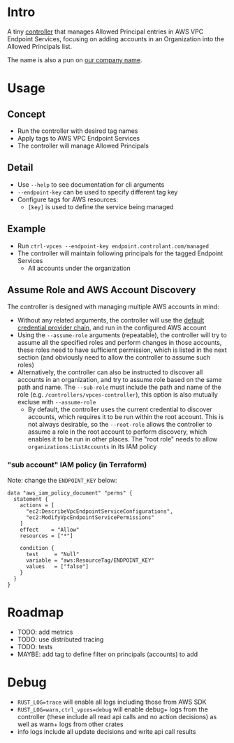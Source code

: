 # Intro

A tiny [controller](https://kubernetes.io/docs/concepts/architecture/controller/) that manages Allowed Principal entries in AWS VPC Endpoint Services, focusing on adding accounts in an Organization into the Allowed Principals list.

The name is also a pun on [our company name](https://controlant.com/).

# Usage

## Concept

- Run the controller with desired tag names
- Apply tags to AWS VPC Endpoint Services
- The controller will manage Allowed Principals

## Detail

- Use `--help` to see documentation for cli arguments
- `--endpoint-key` can be used to specify different tag key
- Configure tags for AWS resources:
  - `[key]` is used to define the service being managed

## Example

- Run `ctrl-vpces --endpoint-key endpoint.controlant.com/managed`
- The controller will maintain following principals for the tagged Endpoint Services
  - All accounts under the organization

## Assume Role and AWS Account Discovery

The controller is designed with managing multiple AWS accounts in mind:

- Without any related arguments, the controller will use the [default credential provider chain](https://docs.rs/aws-config/latest/aws_config/default_provider/credentials/struct.DefaultCredentialsChain.html), and run in the configured AWS account
- Using the `--assume-role` arguments (repeatable), the controller will try to assume all the specified roles and perform changes in those accounts, these roles need to have sufficient permission, which is listed in the next section (and obviously need to allow the controller to assume such roles)
- Alternatively, the controller can also be instructed to discover all accounts in an organization, and try to assume role based on the same path and name. The `--sub-role` must include the path and name of the role (e.g. `/controllers/vpces-controller`), this option is also mutually excluse with `--assume-role`
  - By default, the controller uses the current credential to discover accounts, which requires it to be run within the root account. This is not always desirable, so the `--root-role` allows the controller to assume a role in the root account to perform discovery, which enables it to be run in other places. The "root role" needs to allow `organizations:ListAccounts` in its IAM policy

### "sub account" IAM policy (in Terraform)

Note: change the `ENDPOINT_KEY` below:

```hcl
data "aws_iam_policy_document" "perms" {
  statement {
    actions = [
      "ec2:DescribeVpcEndpointServiceConfigurations",
      "ec2:ModifyVpcEndpointServicePermissions"
    ]
    effect    = "Allow"
    resources = ["*"]

    condition {
      test     = "Null"
      variable = "aws:ResourceTag/ENDPOINT_KEY"
      values   = ["false"]
    }
  }
}
```

# Roadmap

- TODO: add metrics
- TODO: use distributed tracing
- TODO: tests
- MAYBE: add tag to define filter on principals (accounts) to add

# Debug

- `RUST_LOG=trace` will enable all logs including those from AWS SDK
- `RUST_LOG=warn,ctrl_vpces=debug` will enable debug+ logs from the controller (these include all read api calls and no action decisions) as well as warn+ logs from other crates
- info logs include all update decisions and write api call results
